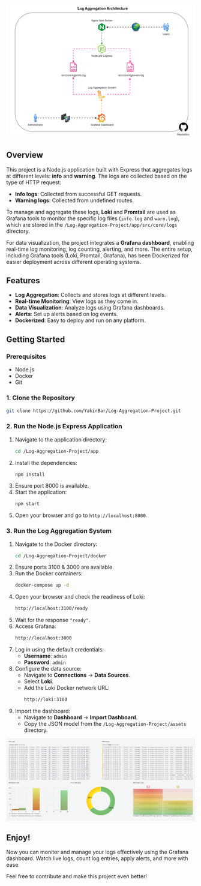 ![Architecture](./assets/architecture.gif)

## Overview

This project is a Node.js application built with Express that aggregates logs at different levels: **info** and **warning**. The logs are collected based on the type of HTTP request:

- **Info logs**: Collected from successful GET requests.
- **Warning logs**: Collected from undefined routes.

To manage and aggregate these logs, **Loki** and **Promtail** are used as Grafana tools to monitor the specific log files (`info.log` and `warn.log`), which are stored in the `/Log-Aggregation-Project/app/src/core/logs` directory.

For data visualization, the project integrates a **Grafana dashboard**, enabling real-time log monitoring, log counting, alerting, and more. The entire setup, including Grafana tools (Loki, Promtail, Grafana), has been Dockerized for easier deployment across different operating systems.

## Features

- **Log Aggregation**: Collects and stores logs at different levels.
- **Real-time Monitoring**: View logs as they come in.
- **Data Visualization**: Analyze logs using Grafana dashboards.
- **Alerts**: Set up alerts based on log events.
- **Dockerized**: Easy to deploy and run on any platform.

## Getting Started

### Prerequisites

- Node.js
- Docker
- Git

### 1. Clone the Repository

```bash
git clone https://github.com/YakirBar/Log-Aggregation-Project.git
```

### 2. Run the Node.js Express Application

1. Navigate to the application directory:
   ```bash
   cd /Log-Aggregation-Project/app
   ```
2. Install the dependencies:
   ```bash
   npm install
   ```
3. Ensure port 8000 is available.
4. Start the application:
   ```bash
   npm start
   ```
5. Open your browser and go to `http://localhost:8000`.

### 3. Run the Log Aggregation System

1. Navigate to the Docker directory:
   ```bash
   cd /Log-Aggregation-Project/docker
   ```
2. Ensure ports 3100 & 3000 are available.
3. Run the Docker containers:
   ```bash
   docker-compose up -d
   ```
4. Open your browser and check the readiness of Loki:
   ```bash
   http://localhost:3100/ready
   ```
5. Wait for the response `"ready"`.
6. Access Grafana:
   ```bash
   http://localhost:3000
   ```
7. Log in using the default credentials:
   - **Username**: `admin`
   - **Password**: `admin`
8. Configure the data source:
   - Navigate to **Connections** -> **Data Sources**.
   - Select **Loki**.
   - Add the Loki Docker network URL:
     ```bash
     http://loki:3100
     ```
9. Import the dashboard:
   - Navigate to **Dashboard** -> **Import Dashboard**.
   - Copy the JSON model from the `/Log-Aggregation-Project/assets` directory.

![Dashboard](./assets/dashboard.png)

## Enjoy!

Now you can monitor and manage your logs effectively using the Grafana dashboard. Watch live logs, count log entries, apply alerts, and more with ease.

Feel free to contribute and make this project even better!
